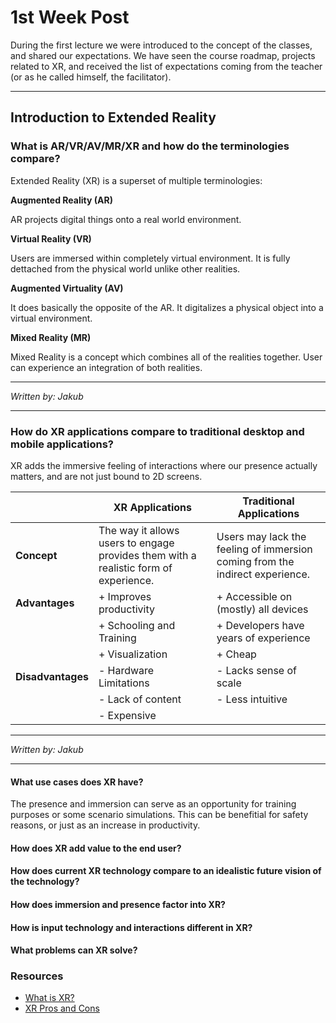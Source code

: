 # 1st Week Post

During the first lecture we were introduced to the concept of the classes, and shared our expectations. We have seen the course roadmap, projects related to XR, and received the list of expectations coming from the teacher (or as he called himself, the facilitator).

---

## Introduction to Extended Reality

### What is AR/VR/AV/MR/XR and how do the terminologies compare?

Extended Reality (XR) is a superset of multiple terminologies:

**Augmented Reality (AR)**

AR projects digital things onto a real world environment.

**Virtual Reality (VR)**

Users are immersed within completely virtual environment. It is fully dettached from the physical world unlike other realities.

**Augmented Virtuality (AV)**

It does basically the opposite of the AR. It digitalizes a physical object into a virtual environment.

**Mixed Reality (MR)**

Mixed Reality is a concept which combines all of the realities together. User can experience an integration of both realities.

---

_Written by: Jakub_

---

### How do XR applications compare to traditional desktop and mobile applications?

XR adds the immersive feeling of interactions where our presence actually matters, and are not just bound to 2D screens.

|                   | **XR Applications**                                                                  | **Traditional Applications**                                                 |
| ----------------- | ------------------------------------------------------------------------------------ | ---------------------------------------------------------------------------- |
| **Concept**       | The way it allows users to engage provides them with a realistic form of experience. | Users may lack the feeling of immersion coming from the indirect experience. |
| **Advantages**    | + Improves productivity                                                              | + Accessible on (mostly) all devices                                         |
|                   | + Schooling and Training                                                             | + Developers have years of experience                                        |
|                   | + Visualization                                                                      | + Cheap                                                                      |
| **Disadvantages** | - Hardware Limitations                                                               | - Lacks sense of scale                                                       |
|                   | - Lack of content                                                                    | - Less intuitive                                                             |
|                   | - Expensive                                                                          |                                                                              |

---

_Written by: Jakub_

---

#### What use cases does XR have?

The presence and immersion can serve as an opportunity for training purposes or some scenario simulations. This can be benefitial for safety reasons, or just as an increase in productivity.

#### How does XR add value to the end user?

#### How does current XR technology compare to an idealistic future vision of the technology?

#### How does immersion and presence factor into XR?

#### How is input technology and interactions different in XR?

#### What problems can XR solve?

### Resources

- [What is XR?](https://www.autodesk.com/design-make/articles/what-is-xr)
- [XR Pros and Cons](https://realtimear.com/blogs/xr-pros-and-cons/)

